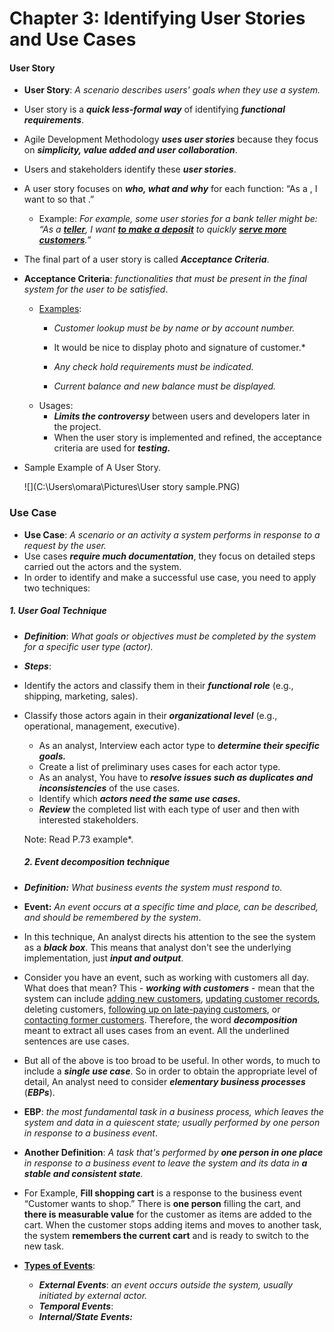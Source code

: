 # Chapter 3: Identifying User Stories and Use Cases

#### User Story

- **User Story**: *A scenario describes users' goals when they use a system.*
- User story is a ***quick less-formal way*** of identifying ***functional requirements***.
- Agile Development Methodology ***uses user stories*** because they focus on ***simplicity, value added and user collaboration***. 
- Users and stakeholders identify these ***user stories***.
- A user story focuses on ***who, what and why*** for each function:
  “As a <role played>, I want to <goal or desire> so that <reason or benefit>.”
  - Example: *For example, some user stories for a bank teller might be:
     “As a **<u>teller</u>**, I want **<u>to make a deposit</u>** to quickly **<u>serve more customers</u>**.”*
- The final part of a user story is called ***Acceptance Criteria***.
- **Acceptance Criteria**: *functionalities that must be present in the final system for the user to be satisfied*.
  - <u>Examples</u>:
    - *Customer lookup must be by name or by account number.*
    - It would be nice to display photo and signature of customer.*

    - *Any check hold requirements must be indicated.*

    - *Current balance and new balance must be displayed.*
  - Usages:
    - ***Limits the controversy*** between users and developers later in the project.
    - When the user story is implemented and refined, the acceptance criteria are used for ***testing.***

- Sample Example of A User Story. 

  ![](C:\Users\omara\Pictures\User story sample.PNG)

### Use Case

- **Use Case**: *A scenario or an activity a system performs in response to a request by the user.*
- Use cases ***require much documentation***, they focus on detailed steps carried out the actors and the system.
- In order to identify and make a successful use case, you need to apply two techniques:

##### 1. User Goal Technique

- ***Definition***: *What goals or objectives must be completed by the system for a specific user type (actor).*

- ***Steps***:
- Identify the actors and classify them in their ***functional role*** (e.g., shipping, marketing, sales).
  
- Classify those actors again in their ***organizational level*** (e.g., operational, management, executive).
  - As an analyst, Interview each actor type to ***determine their specific goals.***
  - Create a list of preliminary uses cases for each actor type.
  - As an analyst, You have to ***resolve issues such as duplicates and inconsistencies*** of the use cases.
  - Identify which ***actors need the same use cases.***
  - ***Review*** the completed list with each type of user and then with interested
    stakeholders.


  Note: Read P.73 example*.

  ##### 2. Event decomposition technique

- ***Definition:*** *What business events the system must respond to.*
- **Event:** *An event occurs at a specific time and place, can be described, and should be remembered by the system*.
- In this technique, An analyst directs his attention to the see the system as a ***black box***. This means that analyst don't see the underlying implementation, just ***input and output***.
- Consider you have an event, such as working with customers all day. What does that mean? This - ***working with customers*** - mean that the system can include <u>adding new customers</u>, <u>updating customer records</u>, deleting customers, <u>following up on late-paying customers</u>, or <u>contacting former customers</u>. Therefore, the word ***decomposition*** meant to extract all uses cases from an event. All the underlined sentences are use cases.

- But all of the above is too broad to be useful. In other words, to much to include a ***single use case***. So in order to obtain the appropriate level of detail, An analyst need to consider ***elementary business processes*** (***EBPs***).
- **EBP**: *the most fundamental task in a business process, which leaves the system and data in a quiescent state; usually performed by one person in response to a business event*.
- **Another Definition**: *A task that's performed by **one person in one place** in response to a business event to leave the system and its data in **a stable and consistent state**.* 
- For Example, **Fill shopping cart** is a response to the business event “Customer wants to shop.” There is **one person** filling the cart, and **there is measurable value** for the customer as items are added to the cart. When the customer stops adding items and moves to another task, the system **remembers the current cart** and is ready to switch to the new task.
  
- **<u>Types of Events</u>**:
  - ***External Events***: *an event occurs outside the system, usually initiated by external actor.* 
  - ***Temporal Events***:
  - ***Internal/State Events:***